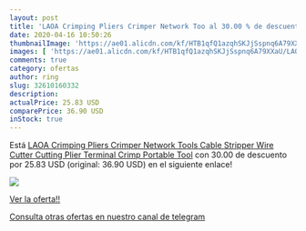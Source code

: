 ```yaml
---
layout: post
title: 'LAOA Crimping Pliers Crimper Network Too al 30.00 % de descuento'
date: 2020-04-16 10:50:26
thumbnailImage: 'https://ae01.alicdn.com/kf/HTB1qfQ1azqhSKJjSspnq6A79XXaU/LAOA-Crimping-Pliers-Crimper-Network-Tools-Cable-Stripper-Wire-Cutter-Cutting-Plier-Terminal-Crimp-Portable-Tool.jpg_350x350._SL200_.jpg'
images: [ 'https://ae01.alicdn.com/kf/HTB1qfQ1azqhSKJjSspnq6A79XXaU/LAOA-Crimping-Pliers-Crimper-Network-Tools-Cable-Stripper-Wire-Cutter-Cutting-Plier-Terminal-Crimp-Portable-Tool.jpg_350x350._SL200_.jpg' ]
comments: true
category: ofertas
author: ring
slug: 32610160332
description:
actualPrice: 25.83 USD
comparePrice: 36.90 USD
inStock: true
---
```


Está [LAOA Crimping Pliers Crimper Network Tools Cable Stripper Wire Cutter Cutting Plier Terminal  Crimp Portable Tool](https://www.amazon.com/dp/32610160332/?tag=redken08-20) con 30.00 de descuento por 25.83 USD (original: 36.90 USD) en el siguiente enlace!

[![](https://ae01.alicdn.com/kf/HTB1qfQ1azqhSKJjSspnq6A79XXaU/LAOA-Crimping-Pliers-Crimper-Network-Tools-Cable-Stripper-Wire-Cutter-Cutting-Plier-Terminal-Crimp-Portable-Tool.jpg_350x350._SL200_.jpg)](https://www.amazon.com/dp/32610160332/?tag=redken08-20)

[Ver la oferta!!](https://www.amazon.com/dp/32610160332/?tag=redken08-20)

[Consulta otras ofertas en nuestro canal de telegram](https://t.me/s/ofertas25)
